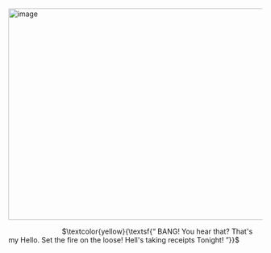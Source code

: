 ㅤㅤㅤㅤㅤㅤㅤㅤ<img width="550" height="420" alt="image" src="https://github.com/user-attachments/assets/3a239501-1c3a-4984-ab41-0ac7da039d1a" />




   
    
$\textcolor{yellow}{\textsf{“ BANG! You hear that? That's my Hello. Set the fire on the loose! Hell's taking receipts Tonight! ”}}$
